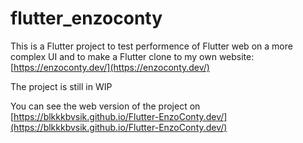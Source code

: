 # flutter_enzoconty

This is a Flutter project to test performence of Flutter web on a more complex UI and to make a Flutter clone to my own website:
[https://enzoconty.dev/](https://enzoconty.dev/)

The project is still in WIP

You can see the web version of the project on [https://blkkkbvsik.github.io/Flutter-EnzoConty.dev/](https://blkkkbvsik.github.io/Flutter-EnzoConty.dev/)
